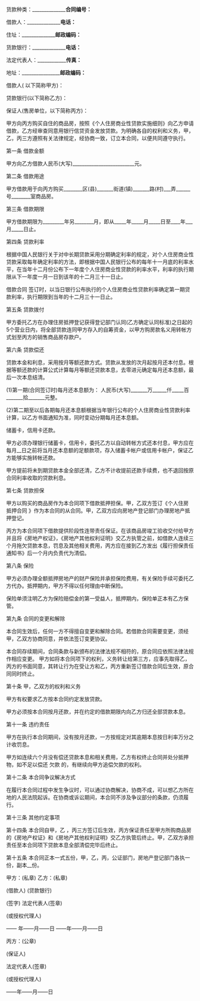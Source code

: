 
 


货款种类：__________________________合同编号：____________


借款人：__________________________电话：____________


住址：__________________________邮政编码：____________


货款银行：__________________________电话：____________


法定代表人：________________________传真：____________


地址：__________________________邮政编码：__________


借款人( 以下简称甲方)：


贷款银行(以下简称乙方)：


保证人(售房单位，以下简称丙方)：


甲方向丙方购买自住的商品房，按照《个人住房商业性贷款实施细则》向乙方申请借款，乙方经审查同意用银行信贷资金发放贷款。为明确各自的权利和义务，甲，乙，丙三方遵照有关法律规定，经协商一致，订立本合同，以便共同遵守执行。


第一条 借款金额


甲方向乙方借款人民币(大写)__________________________元。


第二条 借款用途


甲方借款用于向丙方购买________区(县)_______街道(镇)_______路(村)___弄______号________室商品房。


第三条 借款期限


甲方借款期限为_________年另________月，即从_____年_____月_____日至____年___月_____日止。


第四条 贷款利率


根据中国人民银行关于对中长期贷款采用分期确定利率的规定，对个人住房商业性贷款采取每年确定利率的方法，即根据中国人民银行公布的每年十一月底的利率水平，在当年十二月份公布下一年度个人住房商业性贷款的利率水平，利率的执行期限从下一年度一月一日到该年的十二月三十一日止。



借款合同
签订时，以当日银行公布执行的个人住房商业性贷款利率确定第一期贷款利率，执行期限到当年的十二月三十一日止。


第五条 贷款拨付


甲方委托乙方在办理住房抵押登记获得登记部门认同(乙方确定认同标准)之日起的5个营业日内，将全部贷款连同甲方存入的自筹资金，以甲方购房款名义用转帐方式划至丙方的销售商品房存款户。


第六条 贷款偿还


贷款本金和利息，采用按月等额还款方式。贷款从发放的次月起按月还本付息。根据等额还款的计算公式计算每月等额还贷款本息，去零进元确定每月还本息额，最后一次本息结清。


(1)第一期(合同签订时)每月还本息额为： 人民币(大写)_______万______仟_____百_______拾_______元整。


(2)第二期至以后各期每月还本息额根据当年银行公布的个人住房商业性贷款利率计算，以乙方书面通知为准，同时变动分期每月还本息额。


储蓄卡，信用卡还款。


甲方必须办理银行储蓄卡，信用卡，委托乙方以自动转帐方式还本付息，甲方应在每月__日之前将当月还本息额的足额款项，存入储蓄卡帐户或信用卡帐户，保证乙方能够实施转帐还款。


甲方提前将未到期贷款本金全部还清，乙方不计收提前还款手续费，也不退回按原合同利率收取的贷款利息。


第七条 贷款担保


甲方以购买的商品房作为本合同项下借款抵押担保。甲，乙双方签订《个人住房
抵押合同
》作为本合同的从合同。甲，乙双方应向房地产登记部门办理房地产抵押登记。


丙方为本合同项下借款提供阶段性连带责任保证。在该商品房竣工验收交付给甲方并且将《房地产权证》，《房地产其他权利证明》交乙方执管之前，如借款人连续三个月拖欠贷款本息，罚息及其他相关费用，丙方应在接到乙方发出《履行担保责任通知书》后一个月内负责代为清偿。


第八条 保险


甲方必须办理全额抵押房地产的财产保险并承担保险费用，有关保险手续可委托乙方代办。抵押期内，甲方不得以任何理由中断保险。


保险单须注明乙方为保险赔偿金的第一受益人，抵押期内，保险单正本有乙方保管。


第九条 合同的变更和解除


本合同生效后，任何一方不得擅自变更和解除合同。若借款合同需要变更，须经甲，乙双方协商同意，并依法签订变更协议。


本合同存续期间，合同条款与新颁布的法律法规不相符的，原合同应依照法律法规作相应变更。 甲方如将本合同项下的权利，义务转让给第三方，应事先取得乙，丙方的书面同意，其转让行为在受让方和乙，丙方重新签订借款合同后生效，原合同同时终止。


第十条 甲，乙双方的权利和义务


甲方有权要求乙方按本合同约定发放贷款。


甲方必须按本合同按月还款，并在约定的借款期限内向乙方归还全部贷款本息。


第十一条 违约责任


甲方在执行本合同期间，没有按月还款，一方按规定对其逾期本息按日利率万分之计收罚息。


甲方如连续六个月没有偿还贷款本息和相关费用，乙方有权终止合同并处分抵押物，如不足以偿还
欠款
的，有继续向甲方追偿欠款的权利。


第十二条 本合同争议解决方式


在履行本合同过程中发生争议时，可以通过协商解决，协商不成，可以想乙方所在地的人民法院起诉。在协商或诉讼期间，本合同不涉及争议部分的条款，仍须履行。


第十三条 其他约定事项


第十四条 本合同自甲，乙 ，丙三方签订后生效，丙方保证责任至甲方所购商品房的《房地产权证》和《房地产其他权利证明》交乙方执管后终止。甲，乙双方承担责任至本合同项下贷款本息全部清偿完毕后终止。


第十五条 本合同正本一式五份，甲，乙，丙，公证部门，房地产登记部门各执一份，副本__份。


甲方：(私章) 乙方：(私章)


(借款人) (贷款银行)


(签字) 法定代表人(签章)


(或授权代理人)


—— 年——月——日 ——年——月——日


丙方：(公章)


(保证人)


法定代表人(签章)


(或授权代理人)


——年——月——日
 


 

 
 
 
 
 
  


  
 

  


  


  
 
 
 
 

